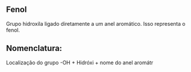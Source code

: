 ## Fenol

Grupo hidroxila ligado diretamente a um anel aromático. Isso representa o fenol.

## Nomenclatura:

Localização do grupo -OH + Hidróxi + nome do anel aromátr
